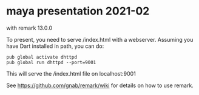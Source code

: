 # maya presentation 2021-02
with remark 13.0.0

To present, you need to serve /index.html with a webserver.  Assuming you have 
Dart installed in path, you can do:

```
pub global activate dhttpd 
pub global run dhttpd --port=9001
```

This will serve the /index.html file on localhost:9001

See https://github.com/gnab/remark/wiki for details on how to use remark.
